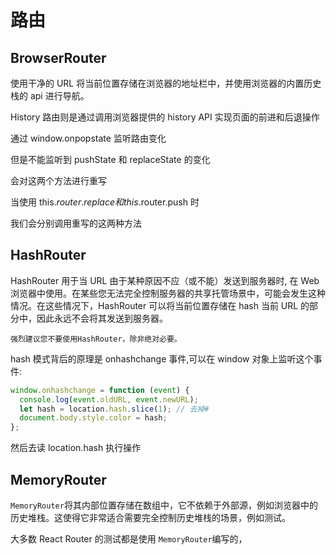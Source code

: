 # 路由

## BrowserRouter

使用干净的 URL 将当前位置存储在浏览器的地址栏中，并使用浏览器的内置历史栈的 api 进行导航。

History 路由则是通过调用浏览器提供的 history API 实现页面的前进和后退操作

通过 window.onpopstate 监听路由变化

但是不能监听到 pushState 和 replaceState 的变化

会对这两个方法进行重写

当使用 this.$router.replace
和this.$router.push 时

我们会分别调用重写的这两种方法

## HashRouter

HashRouter 用于当 URL 由于某种原因不应（或不能）发送到服务器时, 在 Web 浏览器中使用。在某些您无法完全控制服务器的共享托管场景中，可能会发生这种情况。在这些情况下，HashRouter 可以将当前位置存储在 hash 当前 URL 的部分中，因此永远不会将其发送到服务器。

```note
强烈建议您不要使用HashRouter，除非绝对必要。
```

hash 模式背后的原理是 onhashchange 事件,可以在 window 对象上监听这个事件:

```js
window.onhashchange = function (event) {
  console.log(event.oldURL, event.newURL);
  let hash = location.hash.slice(1); // 去掉#
  document.body.style.color = hash;
};
```

然后去读 location.hash 执行操作

## MemoryRouter

`MemoryRouter`将其内部位置存储在数组中，它不依赖于外部源，例如浏览器中的历史堆栈。这使得它非常适合需要完全控制历史堆栈的场景，例如测试。

大多数 React Router 的测试都是使用 `MemoryRouter`编写的，

